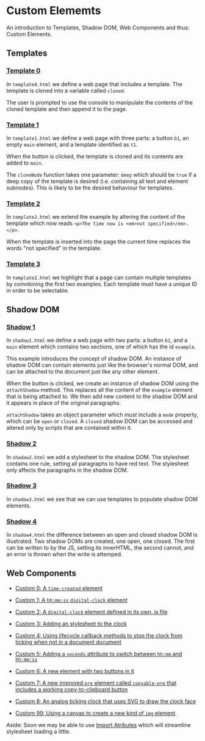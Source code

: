 # Custom Elememts

An introduction to Templates, Shadow DOM, Web Components and thus: Custom Elements.

## Templates

### [Template 0](./examples/templates/template0.html)

In `template0.html` we define a web page that includes a template.  The template is cloned into a variable called `cloned`.

The user is prompted to use the console to manipulate the contents of the cloned template and then append it to the page.

### [Template 1](./examples/templates/template1.html)

In `template1.html` we define a web page with three parts: a button `b1`, an empty `main` element, and a template identified as `t1`.

When the button is clicked, the template is cloned and its contents are added to `main`.

The `cloneNode` function takes one parameter: `deep` which should be `true` if a deep copy of the template is desired (i.e. containing all text and element subnodes).  This is likely to be the desired behaviour for templates.

### [Template 2](./examples/templates/template2.html)

In `template2.html` we extend the example by altering the content of the template which now reads `<p>The time now is <em>not specified</em>.</p>`.

When the template is inserted into the page the current time replaces the words "not specified" in the template.

### [Template 3](./examples/templates/template3.html)

In `template2.html` we highlight that a page can contain multiple templates by comnbining the first two examples.  Each template must have a unique ID in order to be selectable.

## Shadow DOM

### [Shadow 1](./examples/shadowdom/shadow1.html)

In `shadow1.html` we define a web page with two parts: a button `b1`, and a `main` element which contains two sections, one of which has the id `example`.

This example introduces the concept of shadow DOM.  An instance of shadow DOM can contain elements just like the browser's normal DOM, and can be attached to the document just like any other element.

When the button is clicked, we create an instance of shadow DOM using the `attachShadow` method.  This replaces all the content of the `example` element that is being attached to.  We then add new content to the shadow DOM and it appears in place of the original paragraphs.

`attachShadow` takes an object parameter which *must* include a `mode` property, which can be `open` or `closed`.  A `closed` shadow DOM can be accessed and altered only by scripts that are contained within it.

### [Shadow 2](./examples/shadowdom/shadow2.html)

In `shadow2.html` we add a stylesheet to the shadow DOM.  The stylesheet contains one rule, setting all paragraphs to have red text.  The stylesheet only affects the paragraphs in the shadow DOM.

### [Shadow 3](./examples/shadowdom/shadow3.html)

In `shadow3.html` we see that we can use templates to populate shadow DOM elements.

### [Shadow 4](./examples/shadowdom/shadow4.html)

In `shadow4.html` the difference between an open and closed shadow DOM is illustrated.  Two shadow DOMs are created, one open, one closed.  The first can be written to by the JS, setting its innerHTML, the second cannot, and an error is thrown when the write is attemped.

## Web Components
* [Custom 0: A `time-created` element](./examples/custom/0/index.html)

* [Custom 1: A `hh:mm:ss` `digital-clock` element](./examples/custom/1/index.html)

* [Custom 2: A `digital-clock` element defined in its own .js file](./examples/custom/2/index.html)

* [Custom 3: Adding an stylesheet to the clock](./examples/custom/3/index.html)

* [Custom 4: Using lifecycle callback methods to stop the clock from ticking when not in a document document](./examples/custom/4/index.html)

* [Custom 5: Adding a `seconds` attribute to switch between `hh:mm` and `hh:mm:ss`](./examples/custom/5/index.html)

* [Custom 6: A new element with two buttons in it](./examples/custom/6/index.html)

* [Custom 7: A new improved `pre` element called `copyable-pre` that includes a working copy-to-clipboard button](./examples/custom/7/index.html)

* [Custom 8: An analog ticking clock that uses SVG to draw the clock face](./examples/custom/8/index.html)

* [Custom 99: Using a canvas to create a new kind of `img` element](http://portsoc.github.io/img-melt/).


Aside: Soon we may be able to use [Import Atributes](https://github.com/tc39/proposal-import-attributes) which will streamline stylesheet loading a little.


